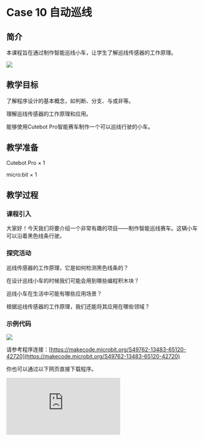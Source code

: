 ﻿---
sidebar_position: 10
sidebar_label: case 10 自动巡线
---

# Case 10 自动巡线

## 简介

本课程旨在通过制作智能巡线小车，让学生了解巡线传感器的工作原理。

![](https://wiki-media-ef.oss-cn-hongkong.aliyuncs.com/docs/microbit/microbit-smart-car/microbit-smart-cutebot-pro/cases-libraries/images/cutebot-pro-case-05-01.png)

## 教学目标

了解程序设计的基本概念，如判断、分支、与或非等。

理解巡线传感器的工作原理和应用。

能够使用Cutebot Pro智能赛车制作一个可以巡线行驶的小车。

## 教学准备

Cutebot Pro × 1

micro:bit × 1

## 教学过程

### 课程引入

大家好！今天我们将要介绍一个非常有趣的项目——制作智能巡线赛车。这辆小车可以沿着黑色线条行驶。

### 探究活动

巡线传感器的工作原理，它是如何检测黑色线条的？

在设计巡线小车的时候我们可能会用到哪些编程积木块？

巡线小车在生活中可能有哪些应用场景？

根据巡线传感器的工作原理，我们还能将其应用在哪些领域？

### 示例代码

![](https://wiki-media-ef.oss-cn-hongkong.aliyuncs.com/docs/microbit/microbit-smart-car/microbit-smart-cutebot-pro/cases-libraries/images/cutebot-pro-case-10-02.png)


请参考程序连接：[https://makecode.microbit.org/S49762-13483-65120-42720](https://makecode.microbit.org/S49762-13483-65120-42720)

你也可以通过以下网页直接下载程序。

<div
    style={{
        position: 'relative',
        paddingBottom: '60%',
        overflow: 'hidden',
    }}
>
    <iframe
        src="https://makecode.microbit.org/S49762-13483-65120-42720"
        frameborder="0"
        sandbox="allow-popups allow-forms allow-scripts allow-same-origin"
        style={{
            position: 'absolute',
            width: '100%',
            height: '100%',
        }}
    />
</div>



## 总结与反思

回顾课程内容，提醒学生掌握了哪些知识和技能。

引导学生讨论他们在制作过程中遇到的问题和困难，以及如何解决这些问题。

鼓励学生思考智能赛车制作案例的应用领域和未来发展。

## 延伸活动

让学生尝试改进智能赛车的巡线行驶功能，使其能够应对更复杂的线路。

鼓励学生设计其他传感器与巡线小车的综合使用案例，如超声波传感器等。

引导学生思考和讨论智能赛车在日常生活中的实际应用和未来发展前景。
